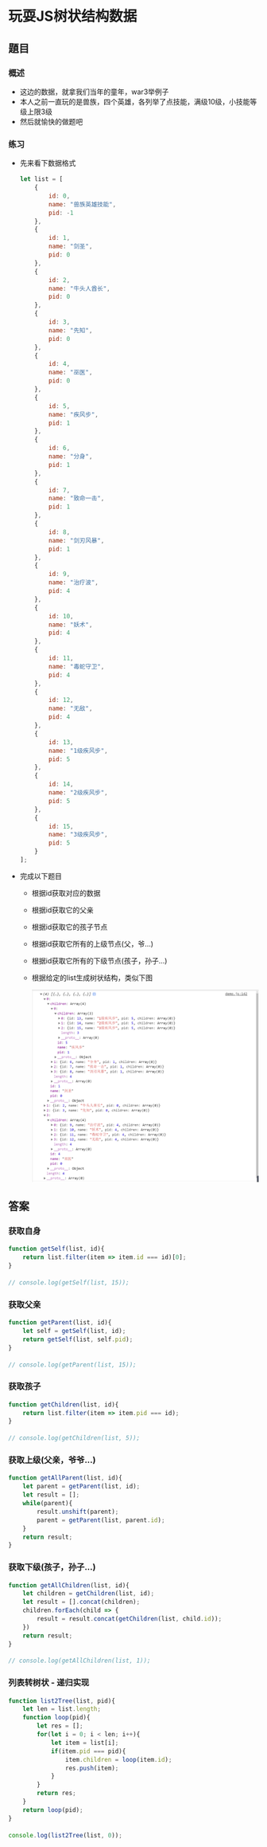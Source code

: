 # 玩耍JS树状结构数据 

## 題目

### 概述

* 这边的数据，就拿我们当年的童年，war3举例子
* 本人之前一直玩的是兽族，四个英雄，各列举了点技能，满级10级，小技能等级上限3级
* 然后就愉快的做题吧

### 练习

* 先来看下数据格式

  ```js
  let list = [
      {
          id: 0,
          name: "兽族英雄技能",
          pid: -1
      },
      {
          id: 1,
          name: "剑圣",
          pid: 0
      },
      {
          id: 2,
          name: "牛头人酋长",
          pid: 0
      },
      {
          id: 3,
          name: "先知",
          pid: 0
      },
      {
          id: 4,
          name: "巫医",
          pid: 0
      },
      {
          id: 5,
          name: "疾风步",
          pid: 1
      },
      {
          id: 6,
          name: "分身",
          pid: 1
      },
      {
          id: 7,
          name: "致命一击",
          pid: 1
      },
      {
          id: 8,
          name: "剑刃风暴",
          pid: 1
      },
      {
          id: 9,
          name: "治疗波",
          pid: 4
      },
      {
          id: 10,
          name: "妖术",
          pid: 4
      },
      {
          id: 11,
          name: "毒蛇守卫",
          pid: 4
      },
      {
          id: 12,
          name: "无敌",
          pid: 4
      },
      {
          id: 13,
          name: "1级疾风步",
          pid: 5
      },
      {
          id: 14,
          name: "2级疾风步",
          pid: 5
      },
      {
          id: 15,
          name: "3级疾风步",
          pid: 5
      }
  ];    
  ```

* 完成以下题目

  * 根据id获取对应的数据

  * 根据id获取它的父亲

  * 根据id获取它的孩子节点

  * 根据id获取它所有的上级节点(父，爷...)

  * 根据id获取它所有的下级节点(孩子，孙子...)

  * 根据给定的list生成树状结构，类似下图

    ![](./images/转树状结构参考.jpg)   


## 答案

### 获取自身

  ```js
  function getSelf(list, id){
      return list.filter(item => item.id === id)[0];
  }
  
  // console.log(getSelf(list, 15));    
  ```

### 获取父亲

  ```js
  function getParent(list, id){
      let self = getSelf(list, id);
      return getSelf(list, self.pid);
  }
  
  // console.log(getParent(list, 15));    
  ```

### 获取孩子

  ```js
  function getChildren(list, id){
      return list.filter(item => item.pid === id);
  }
  
  // console.log(getChildren(list, 5));    
  ```

### 获取上级(父亲，爷爷...)

  ```js
  function getAllParent(list, id){
      let parent = getParent(list, id);
      let result = [];
      while(parent){
          result.unshift(parent);
          parent = getParent(list, parent.id);
      }
      return result;
  }    
  ```

### 获取下级(孩子，孙子...)

  ```js
  function getAllChildren(list, id){
      let children = getChildren(list, id);
      let result = [].concat(children);
      children.forEach(child => {
          result = result.concat(getChildren(list, child.id));
      })
      return result;
  }
  
  // console.log(getAllChildren(list, 1));
  ```

### 列表转树状 - 递归实现

  ```js
  function list2Tree(list, pid){
      let len = list.length;
      function loop(pid){
          let res = [];
          for(let i = 0; i < len; i++){
              let item = list[i];
              if(item.pid === pid){
                  item.children = loop(item.id);
                  res.push(item);
              }
          }
          return res;
      }
      return loop(pid);
  }
  
  console.log(list2Tree(list, 0));    
  ```
